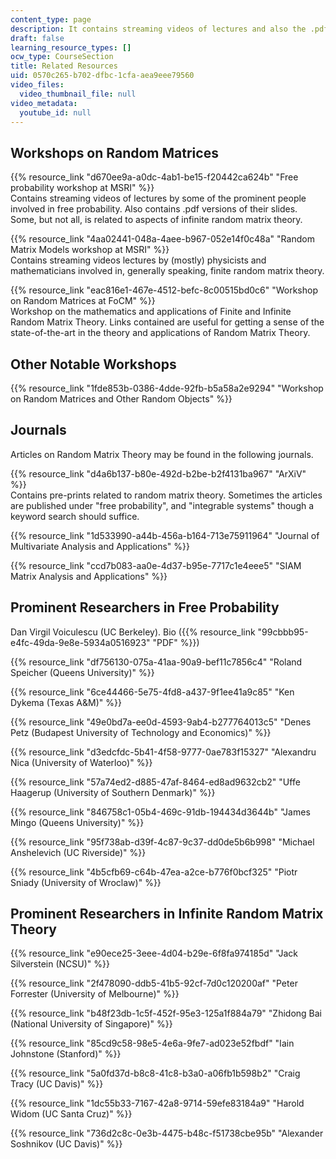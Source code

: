 ```yaml
---
content_type: page
description: It contains streaming videos of lectures and also the .pdf versions.
draft: false
learning_resource_types: []
ocw_type: CourseSection
title: Related Resources
uid: 0570c265-b702-dfbc-1cfa-aea9eee79560
video_files:
  video_thumbnail_file: null
video_metadata:
  youtube_id: null
---
```

## Workshops on Random Matrices

{{% resource_link "d670ee9a-a0dc-4ab1-be15-f20442ca624b" "Free probability workshop at MSRI" %}}    
Contains streaming videos of lectures by some of the prominent people involved in free probability. Also contains .pdf versions of their slides. Some, but not all, is related to aspects of infinite random matrix theory.

{{% resource_link "4aa02441-048a-4aee-b967-052e14f0c48a" "Random Matrix Models workshop at MSRI" %}}    
Contains streaming videos lectures by (mostly) physicists and mathematicians involved in, generally speaking, finite random matrix theory.

{{% resource_link "eac816e1-467e-4512-befc-8c00515bd0c6" "Workshop on Random Matrices at FoCM" %}}    
Workshop on the mathematics and applications of Finite and Infinite Random Matrix Theory. Links contained are useful for getting a sense of the state-of-the-art in the theory and applications of Random Matrix Theory.

## Other Notable Workshops

{{% resource_link "1fde853b-0386-4dde-92fb-b5a58a2e9294" "Workshop on Random Matrices and Other Random Objects" %}}

## Journals

Articles on Random Matrix Theory may be found in the following journals.

{{% resource_link "d4a6b137-b80e-492d-b2be-b2f4131ba967" "ArXiV" %}}    
Contains pre-prints related to random matrix theory. Sometimes the articles are published under "free probability", and "integrable systems" though a keyword search should suffice.

{{% resource_link "1d533990-a44b-456a-b164-713e75911964" "Journal of Multivariate Analysis and Applications" %}}

{{% resource_link "ccd7b083-aa0e-4d37-b95e-7717c1e4eee5" "SIAM Matrix Analysis and Applications" %}}

## Prominent Researchers in Free Probability

Dan Virgil Voiculescu (UC Berkeley). Bio ({{% resource_link "99cbbb95-e4fc-49da-9e8e-5934a0516923" "PDF" %}})

{{% resource_link "df756130-075a-41aa-90a9-bef11c7856c4" "Roland Speicher (Queens University)" %}}

{{% resource_link "6ce44466-5e75-4fd8-a437-9f1ee41a9c85" "Ken Dykema (Texas A&M)" %}}

{{% resource_link "49e0bd7a-ee0d-4593-9ab4-b277764013c5" "Denes Petz (Budapest University of Technology and Economics)" %}}

{{% resource_link "d3edcfdc-5b41-4f58-9777-0ae783f15327" "Alexandru Nica (University of Waterloo)" %}}

{{% resource_link "57a74ed2-d885-47af-8464-ed8ad9632cb2" "Uffe Haagerup (University of Southern Denmark)" %}}

{{% resource_link "846758c1-05b4-469c-91db-194434d3644b" "James Mingo (Queens University)" %}}

{{% resource_link "95f738ab-d39f-4c87-9c37-dd0de5b6b998" "Michael Anshelevich (UC Riverside)" %}}

{{% resource_link "4b5cfb69-c64b-47ea-a2ce-b776f0bcf325" "Piotr Sniady (University of Wroclaw)" %}}

## Prominent Researchers in Infinite Random Matrix Theory

{{% resource_link "e90ece25-3eee-4d04-b29e-6f8fa974185d" "Jack Silverstein (NCSU)" %}}

{{% resource_link "2f478090-ddb5-41b5-92cf-7d0c120200af" "Peter Forrester (University of Melbourne)" %}}

{{% resource_link "b48f23db-1c5f-452f-95e3-125a1f884a79" "Zhidong Bai (National University of Singapore)" %}}

{{% resource_link "85cd9c58-98e5-4e6a-9fe7-ad023e52fbdf" "Iain Johnstone (Stanford)" %}}

{{% resource_link "5a0fd37d-b8c8-41c8-b3a0-a06fb1b598b2" "Craig Tracy (UC Davis)" %}}

{{% resource_link "1dc55b33-7167-42a8-9714-59efe83184a9" "Harold Widom (UC Santa Cruz)" %}}

{{% resource_link "736d2c8c-0e3b-4475-b48c-f51738cbe95b" "Alexander Soshnikov (UC Davis)" %}}